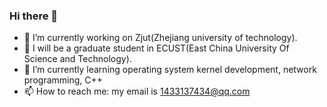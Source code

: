 ### Hi there 👋
- 🔭 I’m currently working on Zjut(Zhejiang university of technology).
- 🤔 I will be a graduate student in ECUST(East China University Of Science and Technology).
- 🌱 I’m currently learning operating system kernel development, network programming, C++
- 📫 How to reach me: my email is 1433137434@qq.com
<!--
**mufiye/mufiye** is a ✨ _special_ ✨ repository because its `README.md` (this file) appears on your GitHub profile.

Here are some ideas to get you started:

- 🔭 I’m currently working on zjut
- 🌱 I’m currently learning operating system kernel development, network programming, C++.
- 👯 I’m looking to collaborate on ...
- 🤔 I’m looking for help with ...
- 💬 Ask me about ...
- 📫 How to reach me: my email is 1433137434@qq.com
- 😄 Pronouns: ...
- ⚡ Fun fact: ...
-->
